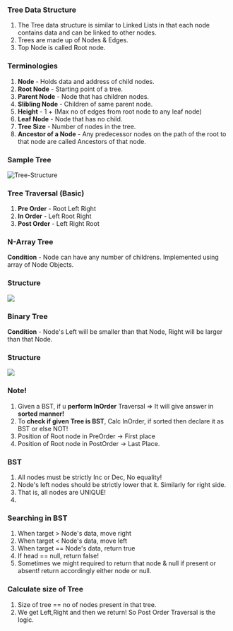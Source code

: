 ### Tree Data Structure

1. The Tree data structure is similar to Linked Lists in that each node contains data and can be linked to other nodes.
2. Trees are made up of Nodes & Edges.
3. Top Node is called Root node.

### Terminologies

1. **Node** - Holds data and address of child nodes.
2. **Root Node** - Starting point of a tree.
3. **Parent Node** - Node that has children nodes.
4. **Slibling Node** - Children of same parent node.
5. **Height** - 1 + (Max no of edges from root node to any leaf node)
6. **Leaf Node** - Node that has no child.
7. **Tree Size** - Number of nodes in the tree.
8. **Ancestor of a Node** - Any predecessor nodes on the path of the root to that node are called Ancestors of that node.

### Sample Tree
![Tree-Structure](https://media.geeksforgeeks.org/wp-content/uploads/20240424125622/Introduction-to-tree-.webp)

### Tree Traversal (Basic)
1. **Pre Order** - Root Left Right
2. **In Order** - Left Root Right
3. **Post Order** - Left Right Root

### N-Array Tree
**Condition** - Node can have any number of childrens. Implemented using array of Node Objects.

### Structure
![](https://www.scaler.com/topics/images/n-ary%20tree.webp)

### Binary Tree
**Condition** - Node's Left will be smaller than that Node, Right will be larger than that Node.

### Structure
![](https://media.geeksforgeeks.org/wp-content/cdn-uploads/20221215114732/bst-21.png)

### Note!
1. Given a BST, if u **perform InOrder** Traversal => It will give answer in **sorted manner!**
2. To **check if given Tree is BST**, Calc InOrder, if sorted then declare it as BST or else NOT!
3. Position of Root node in PreOrder -> First place
4. Position of Root node in PostOrder -> Last Place.

### BST 
1. All nodes must be strictly Inc or Dec, No equality!
2. Node's left nodes should be strictly lower that it. Similarly for right side.
3. That is, all nodes are UNIQUE!
4. 
### Searching in BST
1. When target > Node's data, move right
2. When target < Node's data, move left
3. When target == Node's data, return true
4. If head == null, return false! 
5. Sometimes we might required to return that node & null if present or absent! return accordingly either node or null.

### Calculate size of Tree

1. Size of tree == no of nodes present in that tree.
2. We get Left,Right and then we return! So Post Order Traversal is the logic.